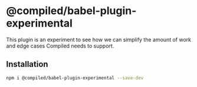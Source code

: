 # @compiled/babel-plugin-experimental

This plugin is an experiment to see how we can simplify the amount of work and edge cases Compiled needs to support.

## Installation

```bash
npm i @compiled/babel-plugin-experimental --save-dev
```
